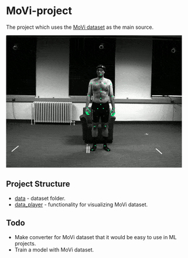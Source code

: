 # MoVi-project
The project which uses the [MoVi dataset](https://www.biomotionlab.ca/movi/) as the main source.

![Motion Capture example](output.gif)

## Project Structure
* [data](../data) - dataset folder.
* [data_player](../data_player) - functionality for visualizing MoVi dataset.

## Todo
* Make converter for MoVi dataset that it would be easy to use in ML projects.
* Train a model with MoVi dataset.
